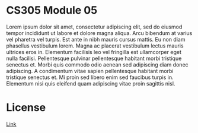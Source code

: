 # CS305 Module 05

Lorem ipsum dolor sit amet, consectetur adipiscing elit, sed do eiusmod tempor incididunt ut labore et dolore magna aliqua. Arcu bibendum at varius vel pharetra vel turpis. Est ante in nibh mauris cursus mattis. Eu non diam phasellus vestibulum lorem. Magna ac placerat vestibulum lectus mauris ultrices eros in. Elementum facilisis leo vel fringilla est ullamcorper eget nulla facilisi. Pellentesque pulvinar pellentesque habitant morbi tristique senectus et. Morbi quis commodo odio aenean sed adipiscing diam donec adipiscing. A condimentum vitae sapien pellentesque habitant morbi tristique senectus et. Mi proin sed libero enim sed faucibus turpis in. Elementum nisi quis eleifend quam adipiscing vitae proin sagittis nisl.

# License

[Link](LICENSE)

